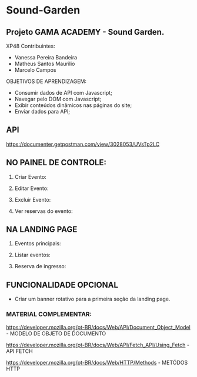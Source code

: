
# Sound-Garden

## Projeto GAMA ACADEMY - Sound Garden.
   XP48 
   Contribuintes:
   * Vanessa Pereira Bandeira 
   * Matheus Santos Maurilio
   * Marcelo Campos


OBJETIVOS DE APRENDIZAGEM: 

* Consumir dados de API com Javascript;
* Navegar pelo DOM com Javascript;
* Exibir conteúdos dinâmicos nas páginas do site;
* Enviar dados para API;

## API

https://documenter.getpostman.com/view/3028053/UVsTp2LC

## NO PAINEL DE CONTROLE:

1. Criar Evento: 

2. Editar Evento: 

3. Excluir Evento: 

4. Ver reservas do evento: 


## NA LANDING PAGE

1. Eventos principais: 

2. Listar eventos: 

3. Reserva de ingresso: 


## FUNCIONALIDADE OPCIONAL

* Criar um banner rotativo para a primeira seção da
landing page.

### MATERIAL COMPLEMENTAR:

https://developer.mozilla.org/pt-BR/docs/Web/API/Document_Object_Model - MODELO DE OBJETO DE DOCUMENTO

https://developer.mozilla.org/pt-BR/docs/Web/API/Fetch_API/Using_Fetch - API FETCH

https://developer.mozilla.org/pt-BR/docs/Web/HTTP/Methods - METÓDOS HTTP
